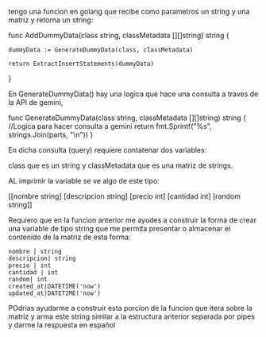tengo una funcion en golang que recibe como parametros un string y una matriz y retorna un string:


func AddDummyData(class string, classMetadata [][]string) string {

	dummyData := GenerateDummyData(class, classMetadata)

	return ExtractInsertStatements(dummyData)
}


En GenerateDummyData() hay una logica que hace una consulta a traves de la API de gemini,

func GenerateDummyData(class string, classMetadata [][]string) string {
//Logica para hacer consulta a gemini
	return fmt.Sprintf("%s", strings.Join(parts, "\n"))
}

En dicha consulta (query) requiere contatenar dos variables:

class que es un string y classMetadata que es una matriz de strings.

AL imprimir la variable se ve algo de este tipo:

 [[nombre string] [descripcion string] [precio int] [cantidad int] [random string]]


Requiero que en la funcion anterior me ayudes a construir la forma de crear una variable de tipo string que me permita presentar o almacenar el contenido de la matriz de esta forma:

	nombre | string
	descripcion| string
	precio | int
	cantidad | int
	random| int
	created_at|DATETIME('now')
	updated_at|DATETIME('now')

POdrias ayudarme a construir esta porcion de la funcion que itera sobre la matriz y arma este string similar a la estructura anterior separada por pipes y darme la respuesta en español